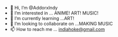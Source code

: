 - 👋 Hi, I’m @AddorxIndy
- 👀 I’m interested in ... ANIME! ART! MUSIC!
- 🌱 I’m currently learning ...ART!
- 💞️ I’m looking to collaborate on ...MAKING MUSIC
- 📫 How to reach me ... indiahoke@gmail.com

<!---
AddorxIndy/Indy is a ✨ special ✨ repository because its `README.md` (this file) appears on your GitHub profile.
You can click the Preview link to take a look at your changes.
--->
